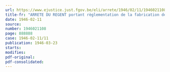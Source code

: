 ```yaml
---
url: https://www.ejustice.just.fgov.be/eli/arrete/1946/02/11/1946021108/justel
title-fr: "ARRETE DU REGENT portant règlementation de la fabrication des sérums, vaccins, toxines et anatoxines, des catguts, ainsi que des pansements stériles"
date: 1946-02-11
source:
number: 1946021108
page: 888888
case: 1946-02-11/11
publication: 1946-03-23
starts:
modifies:
pdf-original:
pdf-consolidated:
---
```


